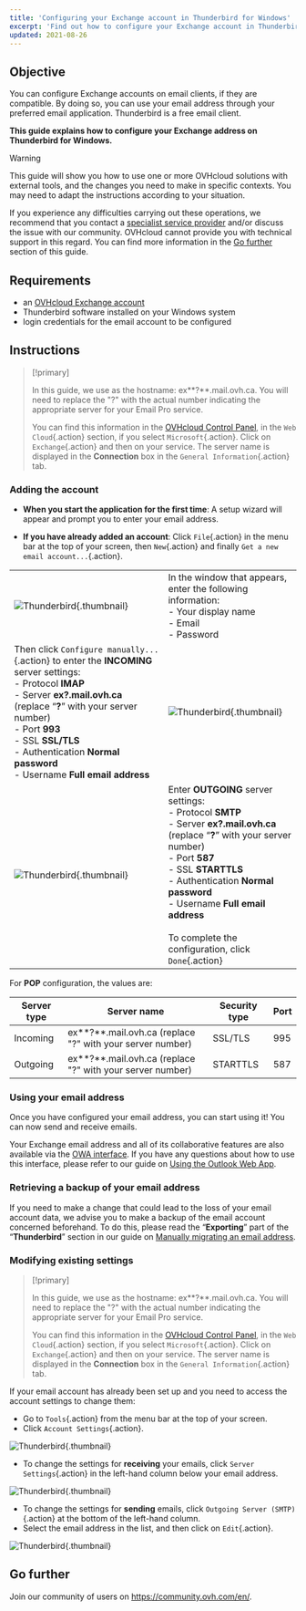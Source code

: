 ```yaml
---
title: 'Configuring your Exchange account in Thunderbird for Windows'
excerpt: 'Find out how to configure your Exchange account in Thunderbird'
updated: 2021-08-26
---
```



## Objective

You can configure Exchange accounts on email clients, if they are compatible. By doing so, you can use your email address through your preferred email application. Thunderbird is a free email client.

**This guide explains how to configure your Exchange address on Thunderbird for Windows.**

> [!warning]
> This guide will show you how to use one or more OVHcloud solutions with external tools, and the changes you need to make in specific contexts. You may need to adapt the instructions according to your situation.
>
> If you experience any difficulties carrying out these operations, we recommend that you contact a [specialist service provider](https://partner.ovhcloud.com/en/directory/) and/or discuss the issue with our community. OVHcloud cannot provide you with technical support in this regard. You can find more information in the [Go further](#gofurther) section of this guide.
>

## Requirements

- an [OVHcloud Exchange account](https://www.ovhcloud.com/en/emails/hosted-exchange/)
- Thunderbird software installed on your Windows system
- login credentials for the email account to be configured
 
## Instructions

> [!primary]
>
> In this guide, we use as the hostname: ex**?**.mail.ovh.ca. You will need to replace the "?" with the actual number indicating the appropriate server for your Email Pro service.
> 
> You can find this information in the [OVHcloud Control Panel](https://ca.ovh.com/auth/?action=gotomanager&from=https://www.ovh.com/world/&ovhSubsidiary=we), in the `Web Cloud`{.action} section, if you select `Microsoft`{.action}. Click on `Exchange`{.action} and then on your service. The server name is displayed in the **Connection** box in the `General Information`{.action} tab.
>

### Adding the account

- **When you start the application for the first time**: A setup wizard will appear and prompt you to enter your email address.

- **If you have already added an account**: Click `File`{.action} in the menu bar at the top of your screen, then `New`{.action} and finally `Get a new email account...`{.action}.

| | |
|---|---|
|![Thunderbird](images/thunderbird-win-exchange01.png){.thumbnail}|In the window that appears, enter the following information: <br>\- Your display name<br>\- Email <br>\- Password|
|Then click `Configure manually...`{.action} to enter the **INCOMING** server settings: <br>- Protocol **IMAP** <br>- Server **ex?.mail.ovh.ca** (replace “**?**” with your server number)<br>- Port **993** <br>- SSL **SSL/TLS** <br>- Authentication **Normal password** <br>- Username **Full email address**|![Thunderbird](images/thunderbird-win-exchange02.png){.thumbnail}|
|![Thunderbird](images/thunderbird-win-exchange03.png){.thumbnail}|Enter **OUTGOING** server settings: <br>- Protocol **SMTP** <br>- Server **ex?.mail.ovh.ca** (replace “**?**” with your server number)<br>- Port **587** <br>- SSL **STARTTLS** <br>- Authentication **Normal password** <br>- Username **Full email address**<br><br>To complete the configuration, click `Done`{.action}|



For **POP** configuration, the values are:

|Server type|Server name|Security type|Port|
|---|---|---|---|
|Incoming|ex**?**.mail.ovh.ca (replace "?" with your server number)|SSL/TLS|995|
|Outgoing|ex**?**.mail.ovh.ca (replace "?" with your server number)|STARTTLS|587|

### Using your email address

Once you have configured your email address, you can start using it! You can now send and receive emails.

Your Exchange email address and all of its collaborative features are also available via the [OWA interface](https://www.ovh.com/world/mail/). If you have any questions about how to use this interface, please refer to our guide on [Using the Outlook Web App](/pages/web_cloud/email_and_collaborative_solutions/using_the_outlook_web_app_webmail/email_owa).

### Retrieving a backup of your email address

If you need to make a change that could lead to the loss of your email account data, we advise you to make a backup of the email account concerned beforehand. To do this, please read the “**Exporting**” part of the “**Thunderbird**” section in our guide on [Manually migrating an email address](/pages/web_cloud/email_and_collaborative_solutions/migrating/manual_email_migration#exporting).

### Modifying existing settings

> [!primary]
>
> In this guide, we use as the hostname: ex**?**.mail.ovh.ca. You will need to replace the "?" with the actual number indicating the appropriate server for your Email Pro service.
> 
> You can find this information in the [OVHcloud Control Panel](https://ca.ovh.com/auth/?action=gotomanager&from=https://www.ovh.com/world/&ovhSubsidiary=we), in the `Web Cloud`{.action} section, if you select `Microsoft`{.action}. Click on `Exchange`{.action} and then on your service. The server name is displayed in the **Connection** box in the `General Information`{.action} tab.
>

If your email account has already been set up and you need to access the account settings to change them:

- Go to `Tools`{.action} from the menu bar at the top of your screen.
- Click `Account Settings`{.action}.

![Thunderbird](images/thunderbird-win-exchange04.png){.thumbnail}

- To change the settings for **receiving** your emails, click `Server Settings`{.action} in the left-hand column below your email address.

![Thunderbird](images/thunderbird-win-exchange05.png){.thumbnail}

- To change the settings for **sending** emails, click `Outgoing Server (SMTP)`{.action} at the bottom of the left-hand column.
- Select the email address in the list, and then click on `Edit`{.action}.

![Thunderbird](images/thunderbird-win-exchange06.png){.thumbnail}


## Go further <a name="gofurther"></a>

Join our community of users on <https://community.ovh.com/en/>.